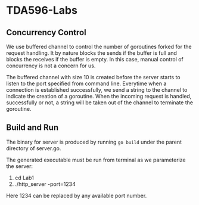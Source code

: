 # TDA596-Labs
## Concurrency Control
We use buffered channel to control the number of goroutines forked for the request handling. It by nature blocks the sends if the buffer is full and blocks the receives if the buffer is empty. In this case, manual control of concurrency is not a concern for us.

The buffered channel with size 10 is created before the server starts to listen to the port specified from command line. Everytime when a connection is established successfully, we send a string to the channel to indicate the creation of a goroutine. When the incoming request is handled, successfully or not, a string will be taken out of the channel to terminate the goroutine.

## Build and Run
The binary for server is produced by running `go build` under the parent directory of server.go.

The generated executable must be run from terminal as we parameterize the server:
1. cd Lab1
2. ./http_server -port=1234

Here 1234 can be replaced by any available port number.

